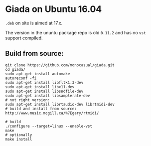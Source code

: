 # Giada on Ubuntu 16.04

`.deb` on site is aimed at 17.x.

The version in the ununtu package repo is old `0.11.2` and has no `vst` support compiled.

## Build from source:

```
git clone https://github.com/monocasual/giada.git
cd giada/
sudo apt-get install automake
autoreconf -fi
sudo apt-get install libfltk1.3-dev
sudo apt-get install libx11-dev
sudo apt-get install libsndfile-dev
sudo apt-get install libsamplerate-dev
# not right version:
sudo apt-get install librtaudio-dev librtmidi-dev
# build and install from source: http://www.music.mcgill.ca/%7Egary/rtmidi/

# build
./configure --target=linux --enable-vst
make
# optionally
make install
```
